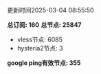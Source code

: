 更新时间2025-03-04 08:55:50

**总订阅: 160**
**总节点: 25847**
- vless节点: 6085
- hysteria2节点: 3

**google ping有效节点: 355**
